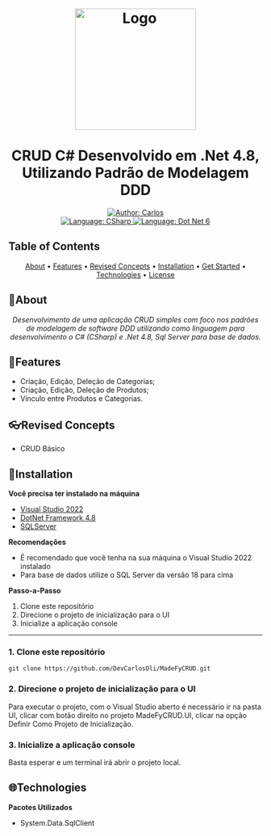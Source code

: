 
<h1 align="center">
	<img src="https://seeklogo.com/images/C/c-sharp-c-logo-02F17714BA-seeklogo.com.png"  alt="Logo"  width="240"><br><br>
    CRUD C# Desenvolvido em .Net 4.8, Utilizando Padrão de Modelagem DDD
</h1>

<div align="center">
    <a href="https://www.linkedin.com/in/carlos-r-de-oliveira-filho-62a996200/">
        <img src="https://img.shields.io/static/v1?label=Author&message=Carlos&color=162285&style=for-the-badge&logo=LinkedIn" alt="Author: Carlos">
    </a>
  <br>
    <a href="#">
		<img  src="https://img.shields.io/static/v1?label=Language&message=CSharp&color=purple&style=for-the-badge&logo=CSharp"  alt="Language: CSharp">
	</a>
	<a href="#">
		<img src="https://img.shields.io/static/v1?label=Framework&message=4.8&color=bf53b1&style=for-the-badge&logo=DotNet"  alt="Language: Dot Net 6">
	</a>
    </p>
</div>

## Table of Contents

<p align="center">
 <a href="#about">About</a> •
 <a href="#features">Features</a> •
 <a href="#revised-concepts">Revised Concepts</a> • 
 <a href="#installation">Installation</a> • 
 <a href="#getting-started">Get Started</a> • 
 <a href="#technologies">Technologies</a> • 
 <a href="#license">License</a>
</p>

## 📌About

<div>
    <p align="center">
    <em>
        Desenvolvimento de uma aplicação CRUD simples com foco nos padrões de modelagem de software DDD utilizando como linguagem para 
        desenvolvimento o C# (CSharp) e .Net 4.8, Sql Server para base de dados.
    </em>
    </p>
</div>

## 🚀Features

- Criação, Edição, Deleção de Categorias;
- Criação, Edição, Deleção de Produtos;
- Vínculo entre Produtos e Categorias.

## 👓Revised Concepts


- CRUD Básico

## 📕Installation

**Você precisa ter instalado na máquina**
- [Visual Studio 2022](https://visualstudio.microsoft.com/pt-br/downloads/)
- [DotNet Framework 4.8](https://dotnet.microsoft.com/pt-br/download/dotnet-framework/net48)
- [SQLServer](https://www.microsoft.com/pt-br/sql-server/sql-server-downloads)

**Recomendações**
-   É recomendado que você tenha na sua máquina o Visual Studio 2022 instalado
-   Para base de dados utilize o SQL Server da versão 18 para cima

**Passo-a-Passo**
1. Clone este repositório
2. Direcione o projeto de inicialização para o UI
3. Inicialize a aplicação console
  ---
### 1. Clone este repositório
```
git clone https://github.com/DevCarlosOli/MadeFyCRUD.git
```
### 2. Direcione o projeto de inicialização para o UI

Para executar o projeto, com o Visual Studio aberto é necessário ir na pasta UI, clicar com botão direito no projeto MadeFyCRUD.UI, clicar na opção Definir Como Projeto
de Inicialização.

### 3. Inicialize a aplicação console

Basta esperar e um terminal irá abrir o projeto local.

## 🌐Technologies

**Pacotes Utilizados**

- System.Data.SqlClient

